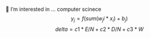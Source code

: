 👀 I’m interested in ... computer scinece
$$y_j = f(sum(w_ji * x_i) + b_j)$$
$$delta = c1 * E / N + c2 * D / N + c3 * W$$

<!---
tapkeyboard/tapkeyboard is a ✨ special ✨ repository because its `README.md` (this file) appears on your GitHub profile.
You can click the Preview link to take a look at your changes.
--->
